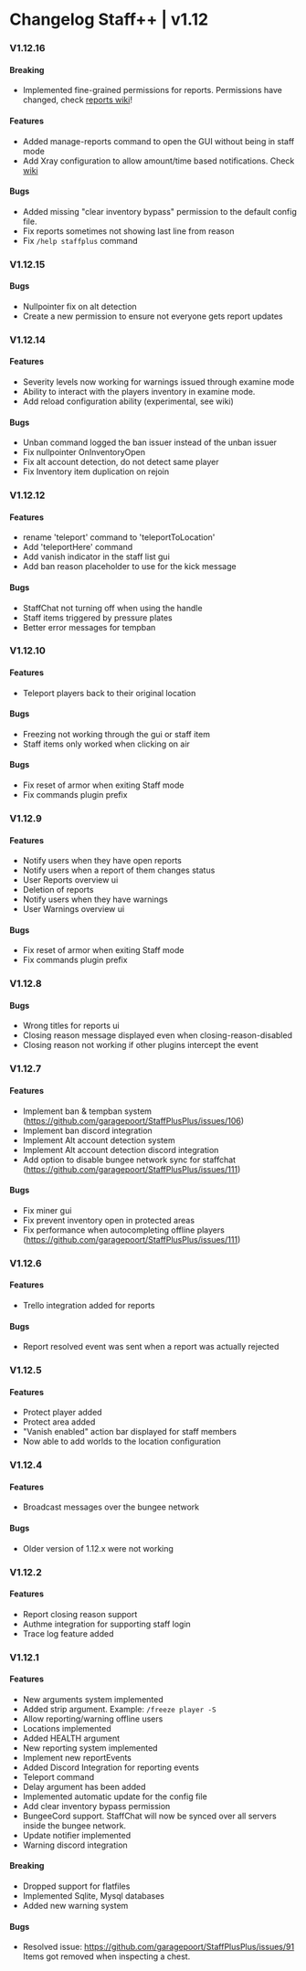 # Changelog Staff++ | v1.12

### V1.12.16
#### Breaking
- Implemented fine-grained permissions for reports. Permissions have changed, check [reports wiki](https://github.com/garagepoort/StaffPlusPlus/wiki/Reporting#report-permission)! 

#### Features
- Added manage-reports command to open the GUI without being in staff mode
- Add Xray configuration to allow amount/time based notifications. Check [wiki](https://github.com/garagepoort/StaffPlusPlus/wiki/Alerting-System#x-ray) 

#### Bugs
- Added missing "clear inventory bypass" permission to the default config file.
- Fix reports sometimes not showing last line from reason
- Fix `/help staffplus` command

### V1.12.15
#### Bugs
- Nullpointer fix on alt detection
- Create a new permission to ensure not everyone gets report updates

### V1.12.14
#### Features
- Severity levels now working for warnings issued through examine mode
- Ability to interact with the players inventory in examine mode.
- Add reload configuration ability (experimental, see wiki)

#### Bugs
- Unban command logged the ban issuer instead of the unban issuer
- Fix nullpointer OnInventoryOpen
- Fix alt account detection, do not detect same player
- Fix Inventory item duplication on rejoin

### V1.12.12
#### Features
- rename 'teleport' command to 'teleportToLocation'
- Add 'teleportHere' command
- Add vanish indicator in the staff list gui
- Add ban reason placeholder to use for the kick message

#### Bugs
- StaffChat not turning off when using the handle
- Staff items triggered by pressure plates
- Better error messages for tempban

### V1.12.10
#### Features
- Teleport players back to their original location

#### Bugs
- Freezing not working through the gui or staff item
- Staff items only worked when clicking on air

#### Bugs
- Fix reset of armor when exiting Staff mode
- Fix commands plugin prefix
### V1.12.9
#### Features
- Notify users when they have open reports
- Notify users when a report of them changes status
- User Reports overview ui
- Deletion of reports
- Notify users when they have warnings
- User Warnings overview ui

#### Bugs
- Fix reset of armor when exiting Staff mode
- Fix commands plugin prefix

### V1.12.8
#### Bugs
- Wrong titles for reports ui
- Closing reason message displayed even when closing-reason-disabled
- Closing reason not working if other plugins intercept the event

### V1.12.7
#### Features
- Implement ban & tempban system (https://github.com/garagepoort/StaffPlusPlus/issues/106)
- Implement ban discord integration
- Implement Alt account detection system
- Implement Alt account detection discord integration
- Add option to disable bungee network sync for staffchat (https://github.com/garagepoort/StaffPlusPlus/issues/111)

#### Bugs
- Fix miner gui
- Fix prevent inventory open in protected areas
- Fix performance when autocompleting offline players (https://github.com/garagepoort/StaffPlusPlus/issues/111)

### V1.12.6
#### Features
- Trello integration added for reports
#### Bugs
- Report resolved event was sent when a report was actually rejected

### V1.12.5
#### Features
- Protect player added
- Protect area added
- "Vanish enabled" action bar displayed for staff members
- Now able to add worlds to the location configuration

### V1.12.4
#### Features
- Broadcast messages over the bungee network
#### Bugs
- Older version of 1.12.x were not working

### V1.12.2
#### Features
- Report closing reason support
- Authme integration for supporting staff login
- Trace log feature added

### V1.12.1
#### Features
- New arguments system implemented
- Added strip argument. Example: `/freeze player -S`
- Allow reporting/warning offline users
- Locations implemented
- Added HEALTH argument
- New reporting system implemented
- Implement new reportEvents
- Added Discord Integration for reporting events
- Teleport command 
- Delay argument has been added
- Implemented automatic update for the config file 
- Add clear inventory bypass permission
- BungeeCord support. StaffChat will now be synced over all servers inside the bungee network.
- Update notifier implemented
- Warning discord integration

#### Breaking
- Dropped support for flatfiles
- Implemented Sqlite, Mysql databases
- Added new warning system

#### Bugs
- Resolved issue: https://github.com/garagepoort/StaffPlusPlus/issues/91
Items got removed when inspecting a chest. 